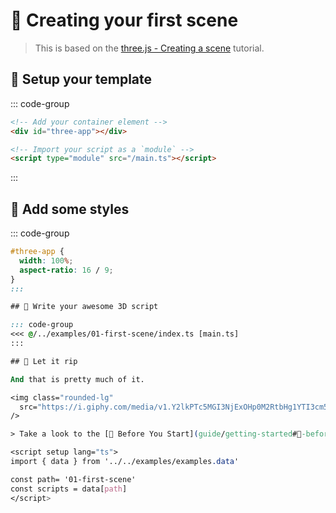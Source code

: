 # 🌄 Creating your first scene

<ThreeAppExample :path :scripts />

> This is based on the [three.js - Creating a scene](https://threejs.org/manual/#en/creating-a-scene) tutorial.

## 📝 Setup your template

::: code-group
```html [index.html]
<!-- Add your container element -->
<div id="three-app"></div>

<!-- Import your script as a `module` -->
<script type="module" src="/main.ts"></script>
```
:::

## 🎨 Add some styles

::: code-group
```css [styles.css]
#three-app {
  width: 100%;
  aspect-ratio: 16 / 9;
}
:::

## 📜 Write your awesome 3D script

::: code-group
<<< @/../examples/01-first-scene/index.ts [main.ts]
:::

## 🧊 Let it rip

And that is pretty much of it.

<img class="rounded-lg"
  src="https://i.giphy.com/media/v1.Y2lkPTc5MGI3NjExOHp0M2RtbHg1YTI3cm5rd3d5bjNmMTY5emZkeTEzZW0yNzhtcmx5MiZlcD12MV9pbnRlcm5hbF9naWZfYnlfaWQmY3Q9Zw/ui1hpJSyBDWlG/giphy.gif"
/>

> Take a look to the [🚦 Before You Start](guide/getting-started#🚦-before-you-start)) section for some inspiration and useful links.

<script setup lang="ts">
import { data } from '../../examples/examples.data'

const path= '01-first-scene'
const scripts = data[path]
</script>
